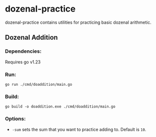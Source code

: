 # dozenal-practice
dozenal-practice contains utilities for practicing basic dozenal arithmetic.

## Dozenal Addition

### Dependencies:
Requires go v1.23

### Run:
```
go run ./cmd/doaddition/main.go
```

### Build:
```
go build -o doaddition.exe ./cmd/doaddition/main.go
```

### Options:
* `-sum` sets the sum that you want to practice adding to. Default is `10`.
